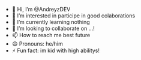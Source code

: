 - 👋 Hi, I’m @AndreyzDEV
- 👀 I’m interested in participe in good colaborations
- 🌱 I’m currently learning nothing
- 💞️ I’m looking to collaborate on ...!
- 📫 How to reach me best future
- 😄 Pronouns: he/him
- ⚡ Fun fact: im kid with high abilitys!

<!---
AndreyzDEV/AndreyzDEV is a ✨ special ✨ repository because its `README.md` (this file) appears on your GitHub profile.
You can click the Preview link to take a look at your changes.
--->
